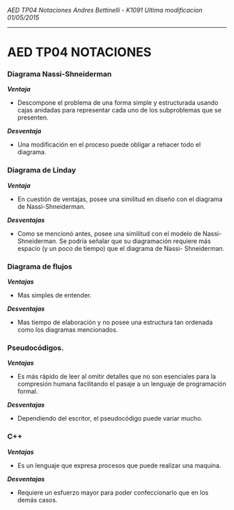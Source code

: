 _AED TP04 Notaciones
Andres Bettinelli - K1091
Ultima modificacion 01/05/2015_
***

# AED TP04 NOTACIONES
### Diagrama Nassi-Shneiderman
*__Ventaja__*
- Descompone el problema de una forma simple y estructurada usando cajas anidadas para representar cada uno de los subproblemas que se presenten.   
   
*__Desventaja__*
- Una modificación en el proceso puede obligar a rehacer todo el diagrama.  
  

### Diagrama de Linday
*__Ventaja__*
- En cuestión de ventajas, posee una similitud en diseño con el diagrama de Nassi-Shneiderman.  
  
*__Desventajas__*  
- Como se mencionó antes, posee una similitud con el modelo de Nassi-Shneiderman. Se podría señalar que su diagramación requiere más espacio (y un poco de tiempo) que el diagrama de Nassi- Shneiderman.  
  
### Diagrama de flujos
*__Ventajas__*
- Mas simples de entender.  
  
*__Desventajas__*
- Mas tiempo de elaboración y no posee una estructura tan ordenada como los diagramas mencionados.  
  
### Pseudocódigos.
*__Ventajas__*
- Es más rápido de leer al omitir detalles que no son esenciales para la compresión humana facilitando el pasaje a un lenguaje de programación formal.  
  
*__Desventajas__*
- Dependiendo del escritor, el pseudocódigo puede variar mucho.  
  
### C++
*__Ventajas__*
- Es un lenguaje que expresa procesos que puede realizar una maquina.  
  
*__Desventajas__*
- Requiere un esfuerzo mayor para poder confeccionarlo que en los demás casos. 
